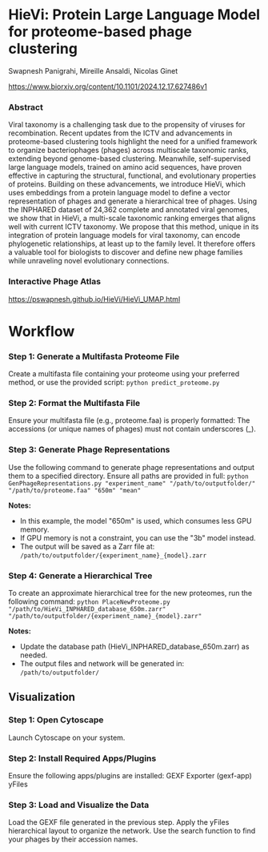 # HieVi: Protein Large Language Model for proteome-based phage clustering
Swapnesh Panigrahi, Mireille Ansaldi, Nicolas Ginet

https://www.biorxiv.org/content/10.1101/2024.12.17.627486v1

### Abstract
Viral taxonomy is a challenging task due to the propensity of viruses for recombination. Recent updates from the ICTV and advancements in proteome-based clustering tools highlight the need for a unified framework to organize bacteriophages (phages) across multiscale taxonomic ranks, extending beyond genome-based clustering. Meanwhile, self-supervised large language models, trained on amino acid sequences, have proven effective in capturing the structural, functional, and evolutionary properties of proteins. Building on these advancements, we introduce HieVi, which uses embeddings from a protein language model to define a vector representation of phages and generate a hierarchical tree of phages. Using the INPHARED dataset of 24,362 complete and annotated viral genomes, we show that in HieVi, a multi-scale taxonomic ranking emerges that aligns well with current ICTV taxonomy. We propose that this method, unique in its integration of protein language models for viral taxonomy, can encode phylogenetic relationships, at least up to the family level. It therefore offers a valuable tool for biologists to discover and define new phage families while unraveling novel evolutionary connections.

### Interactive Phage Atlas
https://pswapnesh.github.io/HieVi/HieVi_UMAP.html

# Workflow
### Step 1: Generate a Multifasta Proteome File
Create a multifasta file containing your proteome using your preferred method, or use the provided script:
```python predict_proteome.py```

### Step 2: Format the Multifasta File
Ensure your multifasta file (e.g., proteome.faa) is properly formatted:
The accessions (or unique names of phages) must not contain underscores (_).

### Step 3: Generate Phage Representations
Use the following command to generate phage representations and output them to a specified directory. Ensure all paths are provided in full:
```python GenPhageRepresentations.py "experiment_name" "/path/to/outputfolder/" "/path/to/proteome.faa" "650m" "mean"```

**Notes:**
- In this example, the model "650m" is used, which consumes less GPU memory.
- If GPU memory is not a constraint, you can use the "3b" model instead.
- The output will be saved as a Zarr file at: ```/path/to/outputfolder/{experiment_name}_{model}.zarr```

### Step 4: Generate a Hierarchical Tree
To create an approximate hierarchical tree for the new proteomes, run the following command:
```python PlaceNewProteome.py "/path/to/HieVi_INPHARED_database_650m.zarr" "/path/to/outputfolder/{experiment_name}_{model}.zarr"```

**Notes:**
- Update the database path (HieVi_INPHARED_database_650m.zarr) as needed.
- The output files and network will be generated in:
```/path/to/outputfolder/```


## Visualization
### Step 1: Open Cytoscape
Launch Cytoscape on your system.

### Step 2: Install Required Apps/Plugins
Ensure the following apps/plugins are installed:
GEXF Exporter (gexf-app)
yFiles

### Step 3: Load and Visualize the Data
Load the GEXF file generated in the previous step.
Apply the yFiles hierarchical layout to organize the network.
Use the search function to find your phages by their accession names.

